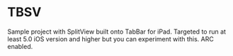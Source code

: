 TBSV
====

Sample project with SplitView built onto TabBar for iPad. Targeted to run at least 5.0 iOS version and higher but you can experiment with this. ARC enabled.
